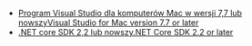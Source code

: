 * [<span data-ttu-id="e7620-101">Program Visual Studio dla komputerów Mac w wersji 7,7 lub nowszy</span><span class="sxs-lookup"><span data-stu-id="e7620-101">Visual Studio for Mac version 7.7 or later</span></span>](https://visualstudio.microsoft.com/downloads/)
* [<span data-ttu-id="e7620-102">.NET core SDK 2,2 lub nowszy</span><span class="sxs-lookup"><span data-stu-id="e7620-102">.NET Core SDK 2.2 or later</span></span>](https://www.microsoft.com/net/download/all)